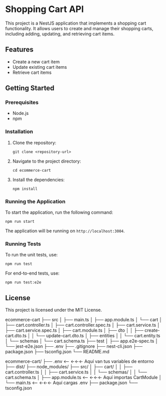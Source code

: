 # Shopping Cart API

This project is a NestJS application that implements a shopping cart functionality. It allows users to create and manage their shopping carts, including adding, updating, and retrieving cart items.

## Features

- Create a new cart item
- Update existing cart items
- Retrieve cart items

## Getting Started

### Prerequisites

- Node.js
- npm

### Installation

1. Clone the repository:
   ```
   git clone <repository-url>
   ```
2. Navigate to the project directory:
   ```
   cd ecommerce-cart
   ```
3. Install the dependencies:
   ```
   npm install
   ```

### Running the Application

To start the application, run the following command:
```
npm run start
```

The application will be running on `http://localhost:3004`.

### Running Tests

To run the unit tests, use:
```
npm run test
```

For end-to-end tests, use:
```
npm run test:e2e
```

## License

This project is licensed under the MIT License.

ecommerce-cart
├── src
│   ├── main.ts
│   ├── app.module.ts
│   └── cart
│       ├── cart.controller.ts
│       ├── cart.controller.spec.ts
│       ├── cart.service.ts
│       ├── cart.service.spec.ts
│       ├── cart.module.ts
│       ├── dto
│       │   ├── create-cart.dto.ts
│       │   └── update-cart.dto.ts
│       ├── entities
│       │   └── cart.entity.ts
│       └── schemas
│           └── cart.schema.ts
├── test
│   ├── app.e2e-spec.ts
│   └── jest-e2e.json
├── .env
├── .gitignore
├── nest-cli.json
├── package.json
├── tsconfig.json
└── README.md

ecommerce-cart/
├── .env                         <-- ←←← Aquí van tus variables de entorno
├── dist/
├── node_modules/
├── src/
│   ├── cart/
│   │   ├── cart.controller.ts
│   │   ├── cart.service.ts
│   │   └── schemas/
│   │       └── cart.schema.ts
│   ├── app.module.ts            <-- ←←← Aquí importas CartModule
│   └── main.ts                  <-- ←←← Aquí cargas .env
├── package.json
└── tsconfig.json